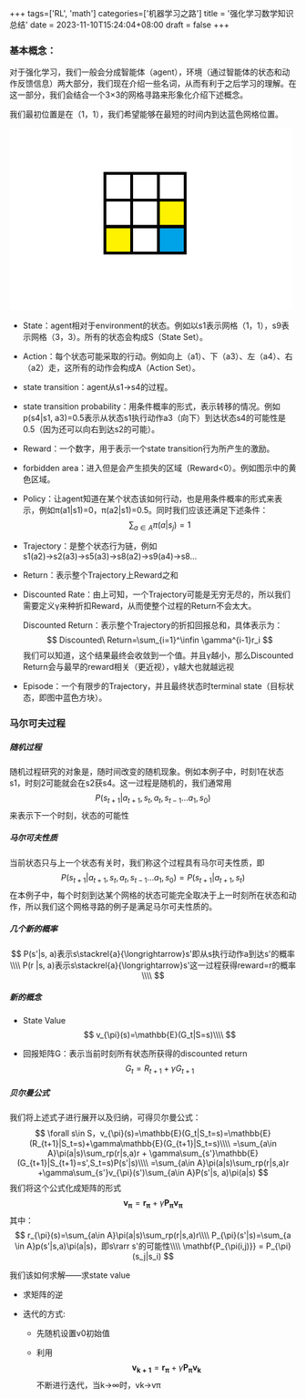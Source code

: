 +++
tags=['RL', 'math']
categories=['机器学习之路']
title = '强化学习数学知识总结'
date = 2023-11-10T15:24:04+08:00
draft = false
+++
### 基本概念：

对于强化学习，我们一般会分成智能体（agent），环境（通过智能体的状态和动作反馈信息）两大部分，我们现在介绍一些名词，从而有利于之后学习的理解。在这一部分，我们会结合一个3×3的网格寻路来形象化介绍下述概念。

我们最初位置是在（1，1），我们希望能够在最短的时间内到达蓝色网格位置。

![env1](./env-example1.png)

- State：agent相对于environment的状态。例如以s1表示网格（1，1），s9表示网格（3，3）。所有的状态会构成S（State Set）。

- Action：每个状态可能采取的行动。例如向上（a1）、下（a3）、左（a4）、右（a2）走，这所有的动作会构成A（Action Set）。

- state transition：agent从s1→s4的过程。

- state transition probability：用条件概率的形式，表示转移的情况。例如p(s4|s1, a3)=0.5表示从状态s1执行动作a3（向下）到达状态s4的可能性是0.5（因为还可以向右到达s2的可能）。

- Reward：一个数字，用于表示一个state  transition行为所产生的激励。

- forbidden area：进入但是会产生损失的区域（Reward<0）。例如图示中的黄色区域。

- Policy：让agent知道在某个状态该如何行动，也是用条件概率的形式来表示，例如π(a1|s1)=0，π(a2|s1)=0.5。同时我们应该还满足下述条件：
  $$
  \sum_{a\in A}\pi(a|s_j) = 1
  $$

- Trajectory：是整个状态行为链，例如s1(a2)→s2(a3)→s5(a3)→s8(a2)→s9(a4)→s8...

- Return：表示整个Trajectory上Reward之和

- Discounted Rate：由上可知，一个Trajectory可能是无穷无尽的，所以我们需要定义γ来种折扣Reward，从而使整个过程的Return不会太大。

  Discounted Return：表示整个Trajectory的折扣回报总和，具体表示为：
  $$
  Discounted\ Return=\sum_{i=1}^\infin \gamma^{i-1}r_i
  $$
  我们可以知道，这个结果最终会收敛到一个值。并且γ越小，那么Discounted Return会与最早的reward相关（更近视），γ越大也就越远视

- Episode：一个有限步的Trajectory，并且最终状态时terminal state（目标状态，即图中蓝色方块）。

### 马尔可夫过程

##### 随机过程

随机过程研究的对象是，随时间改变的随机现象。例如本例子中，时刻1在状态s1，时刻2可能就会在s2获s4。这一过程是随机的，我们通常用
$$
P(s_{t+1}|a_{t+1},s_{t}, a_{t}, s_{t-1}...a_1, s_0)
$$
来表示下一个时刻，状态的可能性

##### 马尔可夫性质

当前状态只与上一个状态有关时，我们称这个过程具有马尔可夫性质，即
$$
P(s_{t+1}|a_{t+1},s_{t}, a_{t}, s_{t-1}...a_1, s_0)=P(s_{t+1}|a_{t+1}, s_t)
$$
在本例子中，每个时刻到达某个网格的状态可能完全取决于上一时刻所在状态和动作，所以我们这个网格寻路的例子是满足马尔可夫性质的。

##### 几个新的概率

$$
P(s'|s, a)表示s\stackrel{a}{\longrightarrow}s'即从s执行动作a到达s'的概率\\\\
P(r |s, a)表示s\stackrel{a}{\longrightarrow}s'这一过程获得reward=r的概率\\\\
$$

##### 新的概念

- State Value
  $$
  v_{\pi}(s)=\mathbb{E}(G_t|S=s)\\\\
  $$

- 回报矩阵G：表示当前时刻所有状态所获得的discounted return
  $$
  G_t=R_{t+1}+\gamma G_{t+1}
  $$

##### 贝尔曼公式

我们将上述式子进行展开以及归纳，可得贝尔曼公式：
$$
\forall s\in S，v_{\pi}(s)=\mathbb{E}(G_t|S_t=s)=\mathbb{E}(R_{t+1}|S_t=s)+\gamma\mathbb{E}(G_{t+1}|S_t=s)\\\\
=\sum_{a\in A}\pi(a|s)\sum_rp(r|s,a)r + \gamma\sum_{s'}\mathbb{E}(G_{t+1}|S_{t+1}=s',S_t=s)P(s'|s)\\\\
=\sum_{a\in A}\pi(a|s)\sum_rp(r|s,a)r +\gamma\sum_{s'}v_{\pi}(s')\sum_{a\in A}P(s'|s, a)\pi(a|s)
$$
我们将这个公式化成矩阵的形式
$$
\mathbf{v_{\pi}}=\mathbf{r_{\pi}}+\gamma\mathbf{P_{\pi}}\mathbf{v_{\pi}}
$$
其中：
$$
r_{\pi}(s)=\sum_{a\in A}\pi(a|s)\sum_rp(r|s,a)r\\\\
P_{\pi}(s'|s)=\sum_{a \in A}p(s'|s,a)\pi(a|s)，即s\rarr s'的可能性\\\\
\mathbf{P_{\pi(i,j)}} = P_{\pi}(s_j|s_i)
$$


我们该如何求解——求state value

- 求矩阵的逆

- 迭代的方式:

  - 先随机设置v0初始值

  - 利用
    $$
    \mathbf{v_{k+1}}=\mathbf{r_{\pi}}+\gamma\mathbf{P_{\pi}}\mathbf{v_{k}}
    $$
    不断进行迭代，当k→∞时，vk→vπ
